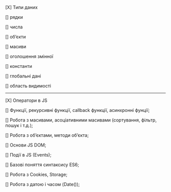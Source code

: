 [X] Типи даних 

[] рядки

[] числа

[] об’єкти

[] масиви

[] оголошення змінної

[] константи

[] глобальні дані

[] область видимості
_________________________________

[X] Оператори в JS

[] Функції, рекурсивні функції, callback функції, асинхронні фунції;

[] Робота з масивами, асоціативними масивами (сортування, фільтр,
пошук і т.д.);

[] Робота з об’єктами, методи об’єкта;

[] Основи JS DOM;

[] Події в JS (Events);

[] Базові поняття синтаксису ES6;

[] Робота з Cookies, Storage;

[] Робота з датою і часом (Date());